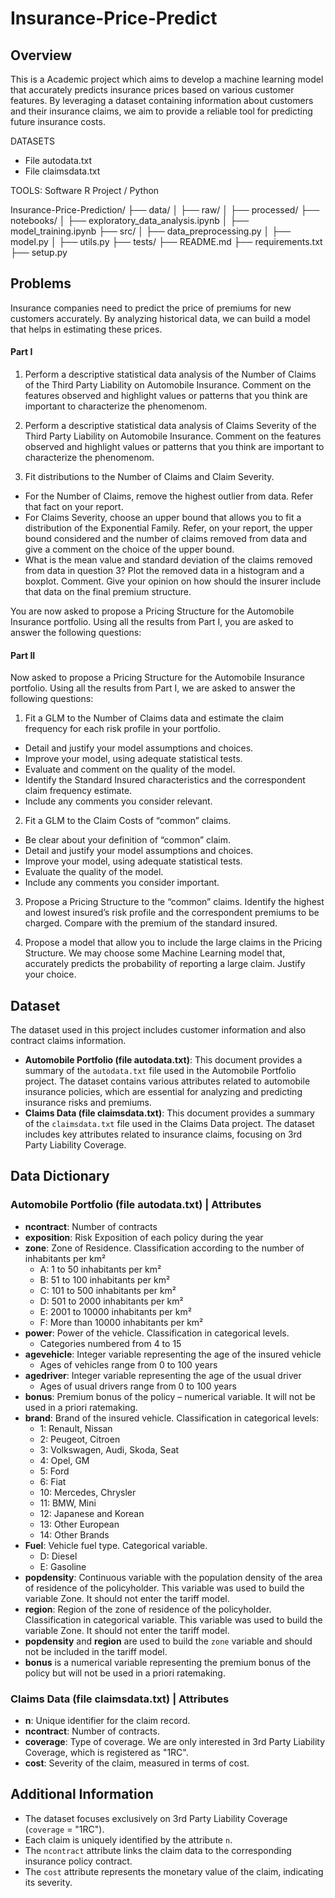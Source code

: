 # Insurance-Price-Predict

## Overview

This is a Academic project which aims to develop a machine learning model that accurately predicts insurance prices based on various customer features. By leveraging a dataset containing information about customers and their insurance claims, we aim to provide a reliable tool for predicting future insurance costs.

DATASETS
 - File autodata.txt
 - File claimsdata.txt

TOOLS: Software R Project / Python

Insurance-Price-Prediction/
├── data/
│   ├── raw/
│   ├── processed/
├── notebooks/
│   ├── exploratory_data_analysis.ipynb
│   ├── model_training.ipynb
├── src/
│   ├── data_preprocessing.py
│   ├── model.py
│   ├── utils.py
├── tests/
├── README.md
├── requirements.txt
├── setup.py


## Problems

Insurance companies need to predict the price of premiums for new customers accurately. By analyzing historical data, we can build a model that helps in estimating these prices.

#### Part I

1. Perform a descriptive statistical data analysis of the Number of Claims of the Third Party Liability on Automobile Insurance. Comment on the features observed and highlight values or patterns that you think are important to characterize the phenomenom.

2. Perform a descriptive statistical data analysis of Claims Severity of the Third Party Liability
on Automobile Insurance. Comment on the features observed and highlight values or patterns
that you think are important to characterize the phenomenom.

3. Fit distributions to the Number of Claims and Claim Severity.
  - For the Number of Claims, remove the highest outlier from data. Refer that fact on your
report.
  - For Claims Severity, choose an upper bound that allows you to fit a distribution of the
Exponential Family. Refer, on your report, the upper bound considered and the number
of claims removed from data and give a comment on the choice of the upper bound.
  - What is the mean value and standard deviation of the claims removed from data in question
3? Plot the removed data in a histogram and a boxplot. Comment. Give your opinion on
how should the insurer include that data on the final premium structure.

You are now asked to propose a Pricing Structure for the Automobile Insurance portfolio.
Using all the results from Part I, you are asked to answer the following questions:

#### Part II

Now asked to propose a Pricing Structure for the Automobile Insurance portfolio.
Using all the results from Part I, we are asked to answer the following questions:

1. Fit a GLM to the Number of Claims data and estimate the claim frequency for each risk profile
in your portfolio.
  - Detail and justify your model assumptions and choices.
  - Improve your model, using adequate statistical tests.
  - Evaluate and comment on the quality of the model.
  - Identify the Standard Insured characteristics and the correspondent claim frequency estimate.
  - Include any comments you consider relevant.

2. Fit a GLM to the Claim Costs of “common” claims.
 - Be clear about your definition of “common” claim.
 - Detail and justify your model assumptions and choices.
 - Improve your model, using adequate statistical tests.
 - Evaluate the quality of the model.
 - Include any comments you consider important.

3. Propose a Pricing Structure to the “common” claims. Identify the highest and lowest insured’s
risk profile and the correspondent premiums to be charged. Compare with the premium of the
standard insured.

5. Propose a model that allow you to include the large claims in the Pricing Structure. We may
choose some Machine Learning model that, accurately predicts the probability of reporting a
large claim. Justify your choice.

## Dataset
The dataset used in this project includes customer information and also contract claims information.

- **Automobile Portfolio (file autodata.txt)**: This document provides a summary of the `autodata.txt` file used in the Automobile Portfolio project. The dataset contains various attributes related to automobile insurance policies, which are essential for analyzing and predicting insurance risks and premiums.
-  **Claims Data (file claimsdata.txt)**: This document provides a summary of the `claimsdata.txt` file used in the Claims Data project. The dataset includes key attributes related to insurance claims, focusing on 3rd Party Liability Coverage.

## Data Dictionary

### Automobile Portfolio (file autodata.txt) | Attributes

- **ncontract**: Number of contracts
- **exposition**: Risk Exposition of each policy during the year
- **zone**: Zone of Residence. Classification according to the number of inhabitants per km²
  - A: 1 to 50 inhabitants per km²
  - B: 51 to 100 inhabitants per km²
  - C: 101 to 500 inhabitants per km²
  - D: 501 to 2000 inhabitants per km²
  - E: 2001 to 10000 inhabitants per km²
  - F: More than 10000 inhabitants per km²
- **power**: Power of the vehicle. Classification in categorical levels.
  - Categories numbered from 4 to 15
- **agevehicle**: Integer variable representing the age of the insured vehicle
  - Ages of vehicles range from 0 to 100 years
- **agedriver**: Integer variable representing the age of the usual driver
  - Ages of usual drivers range from 0 to 100 years
- **bonus**: Premium bonus of the policy – numerical variable. It will not be used in a priori ratemaking.
- **brand**: Brand of the insured vehicle. Classification in categorical levels:
  - 1: Renault, Nissan
  - 2: Peugeot, Citroen
  - 3: Volkswagen, Audi, Skoda, Seat
  - 4: Opel, GM
  - 5: Ford
  - 6: Fiat
  - 10: Mercedes, Chrysler
  - 11: BMW, Mini
  - 12: Japanese and Korean
  - 13: Other European
  - 14: Other Brands
- **Fuel**: Vehicle fuel type. Categorical variable.
  - D: Diesel
  - E: Gasoline
- **popdensity**: Continuous variable with the population density of the area of residence of the policyholder. This variable was used to build the variable Zone. It should not enter the tariff model.
- **region**: Region of the zone of residence of the policyholder. Classification in categorical variable. This variable was used to build the variable Zone. It should not enter the tariff model.
- **popdensity** and **region** are used to build the `zone` variable and should not be included in the tariff model.
- **bonus** is a numerical variable representing the premium bonus of the policy but will not be used in a priori ratemaking.



### Claims Data (file claimsdata.txt) | Attributes

- **n**: Unique identifier for the claim record.
- **ncontract**: Number of contracts.
- **coverage**: Type of coverage. We are only interested in 3rd Party Liability Coverage, which is registered as "1RC".
- **cost**: Severity of the claim, measured in terms of cost.

## Additional Information

- The dataset focuses exclusively on 3rd Party Liability Coverage (`coverage` = "1RC").
- Each claim is uniquely identified by the attribute `n`.
- The `ncontract` attribute links the claim data to the corresponding insurance policy contract.
- The `cost` attribute represents the monetary value of the claim, indicating its severity.
